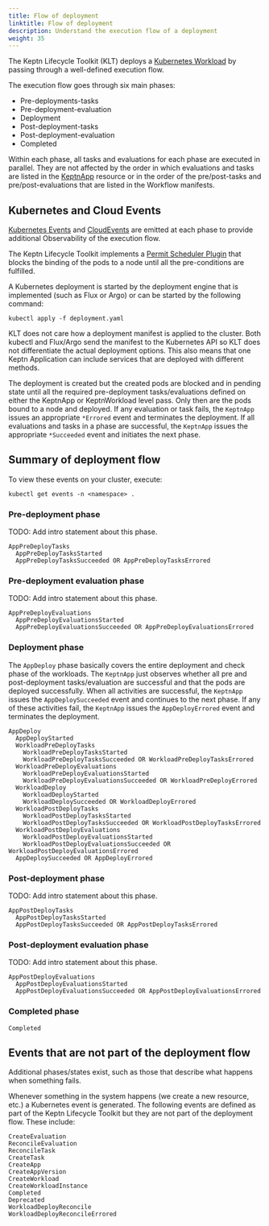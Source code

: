 ```yaml
---
title: Flow of deployment
linktitle: Flow of deployment
description: Understand the execution flow of a deployment
weight: 35
---
```


The Keptn Lifecycle Toolkit (KLT) deploys a
[Kubernetes Workload](https://kubernetes.io/docs/concepts/workloads/)
by passing through a well-defined execution flow.

The execution flow goes through six main phases:

* Pre-deployments-tasks
* Pre-deployment-evaluation
* Deployment
* Post-deployment-tasks
* Post-deployment-evaluation
* Completed

Within each phase, all tasks and evaluations for each phase
are executed in parallel.
They are not affected by the order
in which evaluations and tasks are listed in the
[KeptnApp](../../yaml-crd-ref/app.md/)
resource
or in the order of the pre/post-tasks and pre/post-evaluations
that are listed in the Workflow manifests.

## Kubernetes and Cloud Events

[Kubernetes Events](https://kubernetes.io/docs/reference/kubernetes-api/cluster-resources/event-v1/)
and [CloudEvents](https://cloudevents.io/)
are emitted at each phase
to provide additional Observability of the execution flow.

The Keptn Lifecycle Toolkit implements a
[Permit Scheduler Plugin](https://kubernetes.io/docs/concepts/scheduling-eviction/scheduling-framework/#permit)
that blocks the binding of the pods to a node
until all the pre-conditions are fulfilled.

A Kubernetes deployment is started by the deployment engine
that is implemented
(such as Flux or Argo)
or can be started by the following command:

```shell
kubectl apply -f deployment.yaml
```

KLT does not care how a deployment manifest is applied to the cluster.
Both kubectl and Flux/Argo send the manifest to the Kubernetes API
so KLT does not differentiate the actual deployment options.
This also means that one Keptn Application
can include services that are deployed with different methods.

The deployment is created
but the created pods are blocked and in pending state
until all the required pre-deployment tasks/evaluations
defined on either the KeptnApp or KeptnWorkload level pass.
Only then are the pods bound to a node and deployed.
If any evaluation or task fails,
the `KeptnApp` issues an appropriate `*Errored` event
and terminates the deployment.
If all evaluations and tasks in a phase are successful,
the `KeptnApp` issues the appropriate `*Succeeded` event
and initiates the next phase.

## Summary of deployment flow

To view these events on your cluster, execute:

```shell
kubectl get events -n <namespace> . 
```

### Pre-deployment phase

TODO: Add intro statement about this phase.

```shell
AppPreDeployTasks
  AppPreDeployTasksStarted
  AppPreDeployTasksSucceeded OR AppPreDeployTasksErrored
```

### Pre-deployment evaluation phase

TODO: Add intro statement about this phase.

```shell
AppPreDeployEvaluations
  AppPreDeployEvaluationsStarted
  AppPreDeployEvaluationsSucceeded OR AppPreDeployEvaluationsErrored
```

### Deployment phase

The `AppDeploy` phase basically covers
the entire deployment and check phase of the workloads.
The `KeptnApp` just observes whether
all pre and post-deployment tasks/evaluation are successful
and that the pods are deployed successfully.
When all activities are successful,
the `KeptnApp` issues the `AppDeploySucceeded` event
and continues to the next phase.
If any of these activities fail,
the `KeptnApp` issues the `AppDeployErrored` event
and terminates the deployment.

```shell
AppDeploy
  AppDeployStarted
  WorkloadPreDeployTasks
    WorkloadPreDeployTasksStarted
    WorkloadPreDeployTasksSucceeded OR WorkloadPreDeployTasksErrored 
  WorkloadPreDeployEvaluations
    WorkloadPreDeployEvaluationsStarted
    WorkloadPreDeployEvaluationsSucceeded OR WorkloadPreDeployErrored
  WorkloadDeploy
    WorkloadDeployStarted
    WorkloadDeploySucceeded OR WorkloadDeployErrored
  WorkloadPostDeployTasks
    WorkloadPostDeployTasksStarted
    WorkloadPostDeployTasksSucceeded OR WorkloadPostDeployTasksErrored 
  WorkloadPostDeployEvaluations
    WorkloadPostDeployEvaluationsStarted
    WorkloadPostDeployEvaluationsSucceeded OR WorkloadPostDeployEvaluationsErrored
  AppDeploySucceeded OR AppDeployErrored
  ```

### Post-deployment phase

TODO: Add intro statement about this phase.

```shell
AppPostDeployTasks
  AppPostDeployTasksStarted
  AppPostDeployTasksSucceeded OR AppPostDeployTasksErrored
```

### Post-deployment evaluation phase

TODO: Add intro statement about this phase.

```shell
AppPostDeployEvaluations
  AppPostDeployEvaluationsStarted
  AppPostDeployEvaluationsSucceeded OR AppPostDeployEvaluationsErrored
```

### Completed phase

```shell
Completed
```

## Events that are not part of the deployment flow

Additional phases/states exist,
such as those that describe what happens when something fails.

Whenever something in the system happens (we create a new resource, etc.)
a Kubernetes event is generated.
The following events are defined as part of the Keptn Lifecycle Toolkit
but they are not part of the deployment flow.
These include:

```shell
CreateEvaluation
ReconcileEvaluation
ReconcileTask
CreateTask
CreateApp
CreateAppVersion
CreateWorkload
CreateWorkloadInstance
Completed
Deprecated
WorkloadDeployReconcile
WorkloadDeployReconcileErrored
```
